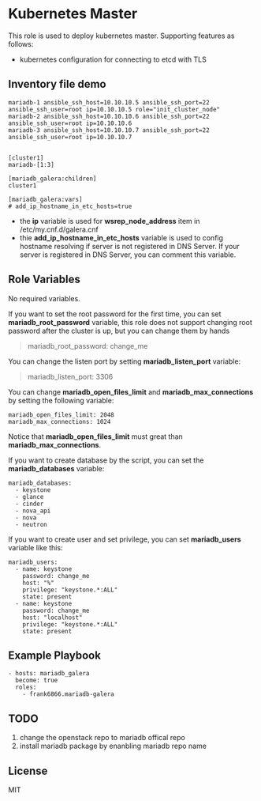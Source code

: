 Kubernetes Master
=================

This role is used to deploy kubernetes master. Supporting features as follows:

* kubernetes configuration for connecting to etcd with TLS


Inventory file demo
-------------------

```
mariadb-1 ansible_ssh_host=10.10.10.5 ansible_ssh_port=22 ansible_ssh_user=root ip=10.10.10.5 role="init_cluster_node"
mariadb-2 ansible_ssh_host=10.10.10.6 ansible_ssh_port=22 ansible_ssh_user=root ip=10.10.10.6
mariadb-3 ansible_ssh_host=10.10.10.7 ansible_ssh_port=22 ansible_ssh_user=root ip=10.10.10.7


[cluster1]
mariadb-[1:3]

[mariadb_galera:children]
cluster1

[mariadb_galera:vars]
# add_ip_hostname_in_etc_hosts=true

```

* the **ip** variable is used for **wsrep_node_address** item in /etc/my.cnf.d/galera.cnf
* thie **add_ip_hostname_in_etc_hosts** variable is used to config hostname resolving if server is not registered in DNS Server. If your server is registered in DNS Server, you can comment this variable.


Role Variables
--------------
No required variables.

If you want to set the root password for the first time, you can set **mariadb_root_password** variable, this role does not support changing root password after the cluster is up, but you can change them by hands

> mariadb_root_password: change_me

You can change the listen port by setting **mariadb_listen_port** variable:

> mariadb_listen_port: 3306

You can change **mariadb_open_files_limit** and **mariadb_max_connections** by setting the following variable:

```
mariadb_open_files_limit: 2048
mariadb_max_connections: 1024
```

Notice that **mariadb_open_files_limit** must great than **mariadb_max_connections**.

If you want to create database by the script, you can set the **mariadb_databases** variable:

```
mariadb_databases:
  - keystone
  - glance
  - cinder
  - nova_api
  - nova
  - neutron
```

If you want to create user and set privilege, you can set **mariadb_users** variable like this:

```
mariadb_users:
  - name: keystone
    password: change_me
    host: "%"
    privilege: "keystone.*:ALL"
    state: present
  - name: keystone
    password: change_me
    host: "localhost"
    privilege: "keystone.*:ALL"
    state: present
```


Example Playbook
----------------

```
- hosts: mariadb_galera
  become: true
  roles:
    - frank6866.mariadb-galera
```


TODO
-----
1. change the openstack repo to mariadb offical repo
2. install mariadb package by enanbling mariadb repo name


License
-------

MIT

